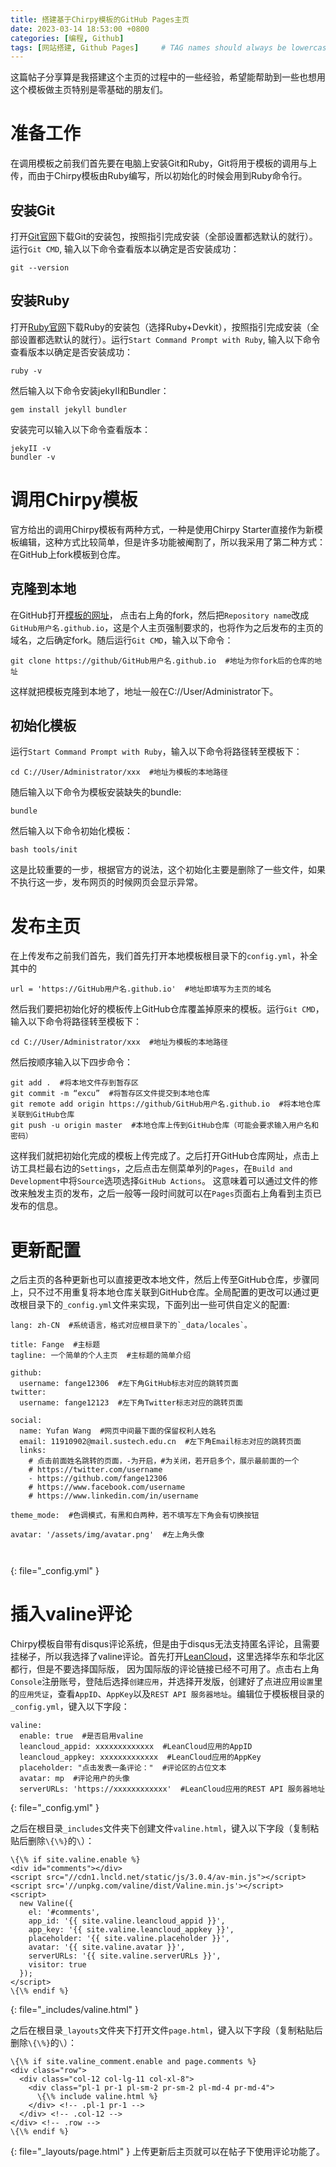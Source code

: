```yaml
---
title: 搭建基于Chirpy模板的GitHub Pages主页
date: 2023-03-14 18:53:00 +0800
categories: [编程, Github]
tags: [网站搭建, Github Pages]     # TAG names should always be lowercase
---
```


这篇帖子分享算是我搭建这个主页的过程中的一些经验，希望能帮助到一些也想用这个模板做主页特别是零基础的朋友们。

# 准备工作

在调用模板之前我们首先要在电脑上安装Git和Ruby，Git将用于模板的调用与上传，而由于Chirpy模板由Ruby编写，所以初始化的时候会用到Ruby命令行。

## 安装Git

打开[Git官网](https://git-scm.com/downloads)下载Git的安装包，按照指引完成安装（全部设置都选默认的就行）。运行`Git CMD`, 输入以下命令查看版本以确定是否安装成功：
```console
git --version
```

## 安装Ruby

打开[Ruby官网](https://rubyinstaller.org/downloads/)下载Ruby的安装包（选择Ruby+Devkit），按照指引完成安装（全部设置都选默认的就行）。运行`Start Command Prompt with Ruby`, 输入以下命令查看版本以确定是否安装成功：
```console
ruby -v
```
然后输入以下命令安装jekyII和Bundler：
```console
gem install jekyll bundler
```
安装完可以输入以下命令查看版本：
```console
jekyII -v  
bundler -v
```
# 调用Chirpy模板

官方给出的调用Chirpy模板有两种方式，一种是使用Chirpy Starter直接作为新模板编辑，这种方式比较简单，但是许多功能被阉割了，所以我采用了第二种方式：在GitHub上fork模板到仓库。

## 克隆到本地

在GitHub打开[模板的网址](https://github.com/cotes2020/jekyll-theme-chirpy)，
点击右上角的fork，然后把`Repository name`改成`GitHub用户名.github.io`，这是个人主页强制要求的，也将作为之后发布的主页的域名，之后确定fork。随后运行`Git CMD`，输入以下命令：
```console
git clone https://github/GitHub用户名.github.io  #地址为你fork后的仓库的地址
```
这样就把模板克隆到本地了，地址一般在C://User/Administrator下。

## 初始化模板

运行`Start Command Prompt with Ruby`，输入以下命令将路径转至模板下：
```console
cd C://User/Administrator/xxx  #地址为模板的本地路径
```
随后输入以下命令为模板安装缺失的bundle:
```console
bundle
```
然后输入以下命令初始化模板：
```console
bash tools/init
```
这是比较重要的一步，根据官方的说法，这个初始化主要是删除了一些文件，如果不执行这一步，发布网页的时候网页会显示异常。

# 发布主页

在上传发布之前我们首先，我们首先打开本地模板根目录下的`config.yml`，补全其中的
```console
url = 'https://GitHub用户名.github.io'  #地址即填写为主页的域名
```
然后我们要把初始化好的模板传上GitHub仓库覆盖掉原来的模板。运行`Git CMD`，输入以下命令将路径转至模板下：
```console
cd C://User/Administrator/xxx  #地址为模板的本地路径
```
然后按顺序输入以下四步命令：
```console
git add .  #将本地文件存到暂存区  
git commit -m “excu”  #将暂存区文件提交到本地仓库  
git remote add origin https://github/GitHub用户名.github.io  #将本地仓库关联到GitHub仓库  
git push -u origin master  #本地仓库上传到GitHub仓库（可能会要求输入用户名和密码）
```
这样我们就把初始化完成的模板上传完成了。之后打开GitHub仓库网址，点击上访工具栏最右边的`Settings`，之后点击左侧菜单列的`Pages`，在`Build and Development`中将`Source`选项选择`GitHub Actions`。
这意味着可以通过文件的修改来触发主页的发布，之后一般等一段时间就可以在`Pages`页面右上角看到主页已发布的信息。

# 更新配置

之后主页的各种更新也可以直接更改本地文件，然后上传至GitHub仓库，步骤同上，只不过不用重复将本地仓库关联到GitHub仓库。全局配置的更改可以通过更改根目录下的`_config.yml`文件来实现，下面列出一些可供自定义的配置:
```console
lang: zh-CN  #系统语言，格式对应根目录下的`_data/locales`。  
   
title: Fange  #主标题  
tagline: 一个简单的个人主页  #主标题的简单介绍  
  
github:    
  username: fange12306  #左下角GitHub标志对应的跳转页面       
twitter:  
  username: fange12123  #左下角Twitter标志对应的跳转页面    
  
social:
  name: Yufan Wang  #网页中间最下面的保留权利人姓名  
  email: 11910902@mail.sustech.edu.cn  #左下角Email标志对应的跳转页面  
  links:  
    # 点击前面姓名跳转的页面，-为开启，#为关闭，若开启多个，展示最前面的一个  
    # https://twitter.com/username      
    - https://github.com/fange12306      
    # https://www.facebook.com/username  
    # https://www.linkedin.com/in/username   
  
theme_mode:  #色调模式，有黑和白两种，若不填写左下角会有切换按钮  
  
avatar: '/assets/img/avatar.png'  #左上角头像  
  
  
```
{: file="_config.yml" }

# 插入valine评论

Chirpy模板自带有disqus评论系统，但是由于disqus无法支持匿名评论，且需要挂梯子，所以我选择了valine评论。首先打开[LeanCloud](https://console-e1.leancloud.cn/)，这里选择华东和华北区都行，但是不要选择国际版，
因为国际版的评论链接已经不可用了。点击右上角`Console`注册账号，登陆后选择`创建应用`，并选择开发版，创建好了点进应用`设置`里的`应用凭证`，查看`AppID`、`AppKey`以及`REST API 服务器地址`。编辑位于模板根目录的`_config.yml`，键入以下字段：
```console
valine:
  enable: true  #是否启用valine
  leancloud_appid: xxxxxxxxxxxxx  #LeanCloud应用的AppID
  leancloud_appkey: xxxxxxxxxxxxx  #LeanCloud应用的AppKey
  placeholder: "点击发表一条评论："  #评论区的占位文本
  avatar: mp  #评论用户的头像
  serverURLs: 'https://xxxxxxxxxxxx'  #LeanCloud应用的REST API 服务器地址
```
{: file="_config.yml" }

之后在根目录`_includes`文件夹下创建文件`valine.html`，键入以下字段（复制粘贴后删除`\{\%}`的`\`）：

```console
\{\% if site.valine.enable %}
<div id="comments"></div>
<script src="//cdn1.lncld.net/static/js/3.0.4/av-min.js"></script>
<script src='//unpkg.com/valine/dist/Valine.min.js'></script>
<script>
  new Valine({
    el: '#comments',
    app_id: '{{ site.valine.leancloud_appid }}',
    app_key: '{{ site.valine.leancloud_appkey }}',
    placeholder: '{{ site.valine.placeholder }}',
    avatar: '{{ site.valine.avatar }}',
    serverURLs: '{{ site.valine.serverURLs }}',
    visitor: true
  });
</script>
\{\% endif %}
```
{: file="_includes/valine.html" }

之后在根目录`_layouts`文件夹下打开文件`page.html`，键入以下字段（复制粘贴后删除`\{\%}`的`\`）：

```console
\{\% if site.valine_comment.enable and page.comments %}
<div class="row">
  <div class="col-12 col-lg-11 col-xl-8">
    <div class="pl-1 pr-1 pl-sm-2 pr-sm-2 pl-md-4 pr-md-4">
      \{\% include valine.html %}
    </div> <!-- .pl-1 pr-1 -->
  </div> <!-- .col-12 -->
</div> <!-- .row -->
\{\% endif %}
```
{: file="_layouts/page.html" }
上传更新后主页就可以在帖子下使用评论功能了。




